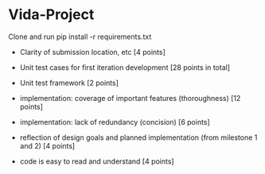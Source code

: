 # Vida-Project

Clone and run pip install -r requirements.txt 

* Clarity of submission location, etc [4 points]

* Unit test cases for first iteration development [28 points in total]

 - Unit test framework [2 points]

 - implementation: coverage of important features (thoroughness) [12 points]

 - implementation: lack of redundancy (concision) [6 points]

 - reflection of design goals and planned implementation (from milestone 1 and 2) [4 points]

 - code is easy to read and understand [4 points]
